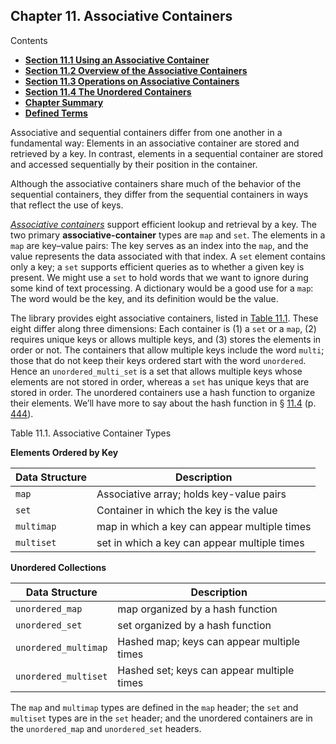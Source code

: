 <h2 id="filepos2718579">Chapter 11. Associative Containers</h2>
<p>Contents</p><ul><li><strong><a href="107-11.1._using_an_associative_container.html#filepos2724280">Section 11.1 Using an Associative Container</a></strong></li><li><strong><a href="108-11.2._overview_of_the_associative_containers.html#filepos2739630">Section 11.2 Overview of the Associative Containers</a></strong></li><li><strong><a href="109-11.3._operations_on_associative_containers.html#filepos2776538">Section 11.3 Operations on Associative Containers</a></strong></li><li><strong><a href="110-11.4._the_unordered_containers.html#filepos2872751">Section 11.4 The Unordered Containers</a></strong></li><li><strong><a href="111-chapter_summary.html#filepos2887561">Chapter Summary</a></strong></li><li><strong><a href="112-defined_terms.html#filepos2890511">Defined Terms</a></strong></li></ul>

<p>Associative and sequential containers differ from one another in a fundamental way: Elements in an associative container are stored and retrieved by a key. In contrast, elements in a sequential container are stored and accessed sequentially by their position in the container.</p>
<p>Although the associative containers share much of the behavior of the sequential containers, they differ from the sequential containers in ways that reflect the use of keys.</p>
<p><a id="filepos2720452"></a><em><a href="112-defined_terms.html#filepos2890953" id="filepos2720464">Associative containers</a></em> support efficient lookup and retrieval by a key. The two primary <strong>associative-container</strong> types are <code>map</code> and <code>set</code>. The elements in a <code>map</code> are key–value pairs: The key serves as an index into the <code>map</code>, and the value represents the data associated with that index. A <code>set</code> element contains only a key; a <code>set</code> supports efficient queries as to whether a given key is present. We might use a <code>set</code> to hold words that we want to ignore during some kind of text processing. A dictionary would be a good use for a <code>map</code>: The word would be the key, and its definition would be the value.</p>
<p>The library provides eight associative containers, listed in <a href="106-chapter_11._associative_containers.html#filepos2723140">Table 11.1</a>. These eight differ along three dimensions: Each container is (1) a <code>set</code> or a <code>map</code>, (2) requires unique keys or allows multiple keys, and (3) stores the elements in order or not. The containers that allow multiple keys include the word <code>multi</code>; those that do not keep their keys ordered start with the word <code>unordered</code>. Hence an <code>unordered_multi_set</code> is a set that allows multiple keys whose elements are not stored in order, whereas a <code>set</code> has unique keys that are stored in order. The unordered containers use a hash function to organize their elements. We’ll have more to say about the hash function in § <a href="110-11.4._the_unordered_containers.html#filepos2872751">11.4</a> (p. <a href="110-11.4._the_unordered_containers.html#filepos2872751">444</a>).</p>
<p><a id="filepos2723140"></a>Table 11.1. Associative Container Types</p>

**Elements Ordered by Key**

| Data Structure | Description                                  |
|----------------|----------------------------------------------|
| `map`          | Associative array; holds key-value pairs     |
| `set`          | Container in which the key is the value      |
| `multimap`     | map in which a key can appear multiple times |
| `multiset`     | set in which a key can appear multiple times |

**Unordered Collections**

| Data Structure       | Description                                |
|----------------------|--------------------------------------------|
| `unordered_map`      | map organized by a hash function           |
| `unordered_set`      | set organized by a hash function           |
| `unordered_multimap` | Hashed map; keys can appear multiple times |
| `unordered_multiset` | Hashed set; keys can appear multiple times |

<p>The <code>map</code> and <code>multimap</code> types are defined in the <code>map</code> header; the <code>set</code> and <code>multiset</code> types are in the <code>set</code> header; and the unordered containers are in the <code>unordered_map</code> and <code>unordered_set</code> headers.</p>

